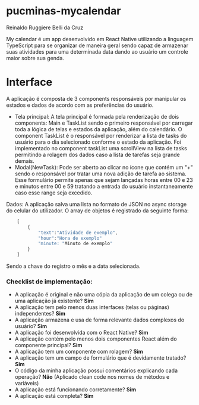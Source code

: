 # pucminas-mycalendar

Reinaldo Ruggiere Belli da Cruz

My calendar é um app desenvolvido em React Native utilizando a linguagem TypeScript para se organizar de maneira geral sendo capaz de armazenar suas atividades para uma determinada data dando ao usuário um controle maior sobre sua genda. 

# Interface

A aplicação é composta de 3 components responsáveis por manipular os estados e dados de acordo com as preferências do usuário. 

- Tela principal: A tela principal é formada pela renderização de dois components: Main e TaskList sendo o primeiro responsável por carregar toda a lógica de telas e estados da aplicação, além do calendário. O component TaskList é o responsável por renderizar a lista de tasks do usuário para o dia selecionado conforme o estado da aplicação. Foi implementado no component taskList uma scrollView na lista de tasks permitindo a rolagem dos dados caso a lista de tarefas seja grande demais.
- Modal(NewTask): Pode ser aberto ao clicar no ícone que contém um "+" sendo o responsável por tratar uma nova adição de tarefa ao sistema. Esse formulário permite apenas que sejam lançadas horas entre 00 e 23 e minutos entre 00 e 59 tratando a entrada do usuário instantaneamente caso esse range seja excedido. 

Dados:
A aplicação salva uma lista no formato de JSON no async storage do celular do utilizador. O array de objetos é registrado da seguinte forma:
```ts
    [
        {
            "text":"Atividade de exemplo",
            "hour":"Hora de exemplo"
            "minute: "Minuto de exemplo"
        }
    ]
 ```
Sendo a chave do registro o mês e a data selecionada. 

<h3>Checklist de implementação: </h3> 

- A aplicação é original e não uma cópia da aplicação de um colega ou de uma aplicação já existente? **Sim**
- A aplicação tem pelo menos duas interfaces (telas ou páginas) independentes? **Sim**
- A aplicação armazena e usa de forma relevante dados complexos do usuário? **Sim**
- A aplicação foi desenvolvida com o React Native? **Sim**
- A aplicação contém pelo menos dois componentes React além do componente principal? **Sim**
- A aplicação tem um componente com rolagem? **Sim**
- A aplicação tem um campo de formulário que é devidamente tratado? **Sim**
- O código da minha aplicação possui comentários explicando cada operação? **Não** (Aplicado clean code nos nomes de métodos e variáveis)
- A aplicação está funcionando corretamente? **Sim**
- A aplicação está completa? **Sim**

